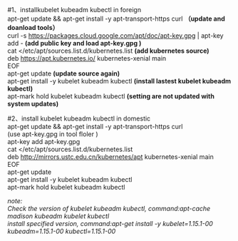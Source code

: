 #1、installkubelet kubeadm kubectl in foreign  
apt-get update && apt-get install -y apt-transport-https curl                  **（update and doanload tools）**  
curl -s https://packages.cloud.google.com/apt/doc/apt-key.gpg | apt-key add -   **(add public key and load apt-key.gpg )**  
cat <<EOF >/etc/apt/sources.list.d/kubernetes.list                              **(add kubernetes source)**  
deb https://apt.kubernetes.io/ kubernetes-xenial main  
EOF  
apt-get update                                                                   **(update source again)**  
apt-get install -y kubelet kubeadm kubectl                                       **(install lastest kubelet kubeadm kubectl)**  
apt-mark hold kubelet kubeadm kubectl                                            **(setting are not updated with system updates)**  

#2、install kubelet kubeadm kubectl in domestic  
apt-get update && apt-get install -y apt-transport-https curl  
(use apt-key.gpg in tool floler )  
apt-key add apt-key.gpg  
cat <<EOF >/etc/apt/sources.list.d/kubernetes.list  
deb http://mirrors.ustc.edu.cn/kubernetes/apt kubernetes-xenial main  
EOF  
apt-get update  
apt-get install -y kubelet kubeadm kubectl  
apt-mark hold kubelet kubeadm kubectl  

*note:*  
*Check the version of kubelet kubeadm kubectl, command:apt-cache madison  kubeadm kubelet kubectl*  
*install specified version, command:apt-get install -y kubelet=1.15.1-00 kubeadm=1.15.1-00 kubectl=1.15.1-00*  

